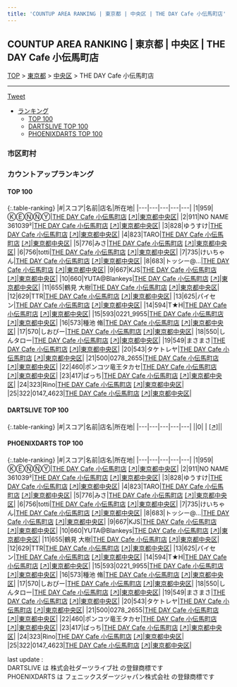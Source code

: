 ```yaml
---
title: 'COUNTUP AREA RANKING | 東京都 | 中央区 | THE DAY Cafe 小伝馬町店'
---
```

## COUNTUP AREA RANKING | 東京都 | 中央区 | THE DAY Cafe 小伝馬町店

[TOP](/darts/rank/) > [東京都](/darts/rank/東京都/) > [中央区](/darts/rank/東京都/中央区/) > THE DAY Cafe 小伝馬町店

___

<a href="https://twitter.com/share?ref_src=twsrc%5Etfw" data-text="COUNTUP AREA RANKING | 東京都中央区THE DAY Cafe 小伝馬町店" class="twitter-share-button" data-hashtags="DARTSLIVE,PHOENIXDARTS,darts,ダーツ" data-show-count="false">Tweet</a>

* [ランキング](#カウントアップランキング)
    * [TOP 100](#top-100)
    * [DARTSLIVE TOP 100](#dartslive-top-100)
    * [PHOENIXDARTS TOP 100](#phoenixdarts-top-100)

### 市区町村

<ul>

</ul>

### カウントアップランキング

#### TOP 100



{:.table-ranking}
|#|スコア|名前|店名|所在地|
|---|---|---|---|---|
|1|959|<span class="rank-name-pd">ⓀⒺⓃⓃⓎ</span>|<a href="/darts/rank/shops/68640.html">THE DAY Cafe 小伝馬町店</a> <a href="https://vs.phoenixdarts.com/jp/shop/shopDetailInfo/s_68640?s_seq=68640">[↗]</a>|<a href="/darts/rank/東京都/中央区">東京都中央区</a>|
|2|911|<span class="rank-name-pd">NO NAME 361039²</span>|<a href="/darts/rank/shops/68640.html">THE DAY Cafe 小伝馬町店</a> <a href="https://vs.phoenixdarts.com/jp/shop/shopDetailInfo/s_68640?s_seq=68640">[↗]</a>|<a href="/darts/rank/東京都/中央区">東京都中央区</a>|
|3|828|<span class="rank-name-pd">ゆうすけ</span>|<a href="/darts/rank/shops/68640.html">THE DAY Cafe 小伝馬町店</a> <a href="https://vs.phoenixdarts.com/jp/shop/shopDetailInfo/s_68640?s_seq=68640">[↗]</a>|<a href="/darts/rank/東京都/中央区">東京都中央区</a>|
|4|823|<span class="rank-name-pd">TARO</span>|<a href="/darts/rank/shops/68640.html">THE DAY Cafe 小伝馬町店</a> <a href="https://vs.phoenixdarts.com/jp/shop/shopDetailInfo/s_68640?s_seq=68640">[↗]</a>|<a href="/darts/rank/東京都/中央区">東京都中央区</a>|
|5|776|<span class="rank-name-pd">みさ</span>|<a href="/darts/rank/shops/68640.html">THE DAY Cafe 小伝馬町店</a> <a href="https://vs.phoenixdarts.com/jp/shop/shopDetailInfo/s_68640?s_seq=68640">[↗]</a>|<a href="/darts/rank/東京都/中央区">東京都中央区</a>|
|6|756|<span class="rank-name-pd">totti</span>|<a href="/darts/rank/shops/68640.html">THE DAY Cafe 小伝馬町店</a> <a href="https://vs.phoenixdarts.com/jp/shop/shopDetailInfo/s_68640?s_seq=68640">[↗]</a>|<a href="/darts/rank/東京都/中央区">東京都中央区</a>|
|7|735|<span class="rank-name-pd">けいちゃん</span>|<a href="/darts/rank/shops/68640.html">THE DAY Cafe 小伝馬町店</a> <a href="https://vs.phoenixdarts.com/jp/shop/shopDetailInfo/s_68640?s_seq=68640">[↗]</a>|<a href="/darts/rank/東京都/中央区">東京都中央区</a>|
|8|683|<span class="rank-name-pd">トッシー@…</span>|<a href="/darts/rank/shops/68640.html">THE DAY Cafe 小伝馬町店</a> <a href="https://vs.phoenixdarts.com/jp/shop/shopDetailInfo/s_68640?s_seq=68640">[↗]</a>|<a href="/darts/rank/東京都/中央区">東京都中央区</a>|
|9|667|<span class="rank-name-pd">KJS</span>|<a href="/darts/rank/shops/68640.html">THE DAY Cafe 小伝馬町店</a> <a href="https://vs.phoenixdarts.com/jp/shop/shopDetailInfo/s_68640?s_seq=68640">[↗]</a>|<a href="/darts/rank/東京都/中央区">東京都中央区</a>|
|10|660|<span class="rank-name-pd">YUTA@Blankeys</span>|<a href="/darts/rank/shops/68640.html">THE DAY Cafe 小伝馬町店</a> <a href="https://vs.phoenixdarts.com/jp/shop/shopDetailInfo/s_68640?s_seq=68640">[↗]</a>|<a href="/darts/rank/東京都/中央区">東京都中央区</a>|
|11|655|<span class="rank-name-pd"><span class="pro-icon-pd"></span>鶴見 大樹</span>|<a href="/darts/rank/shops/68640.html">THE DAY Cafe 小伝馬町店</a> <a href="https://vs.phoenixdarts.com/jp/shop/shopDetailInfo/s_68640?s_seq=68640">[↗]</a>|<a href="/darts/rank/東京都/中央区">東京都中央区</a>|
|12|629|<span class="rank-name-pd">TTR</span>|<a href="/darts/rank/shops/68640.html">THE DAY Cafe 小伝馬町店</a> <a href="https://vs.phoenixdarts.com/jp/shop/shopDetailInfo/s_68640?s_seq=68640">[↗]</a>|<a href="/darts/rank/東京都/中央区">東京都中央区</a>|
|13|625|<span class="rank-name-pd">パイセン</span>|<a href="/darts/rank/shops/68640.html">THE DAY Cafe 小伝馬町店</a> <a href="https://vs.phoenixdarts.com/jp/shop/shopDetailInfo/s_68640?s_seq=68640">[↗]</a>|<a href="/darts/rank/東京都/中央区">東京都中央区</a>|
|14|594|<span class="rank-name-pd">T★H</span>|<a href="/darts/rank/shops/68640.html">THE DAY Cafe 小伝馬町店</a> <a href="https://vs.phoenixdarts.com/jp/shop/shopDetailInfo/s_68640?s_seq=68640">[↗]</a>|<a href="/darts/rank/東京都/中央区">東京都中央区</a>|
|15|593|<span class="rank-name-pd">0221_9955</span>|<a href="/darts/rank/shops/68640.html">THE DAY Cafe 小伝馬町店</a> <a href="https://vs.phoenixdarts.com/jp/shop/shopDetailInfo/s_68640?s_seq=68640">[↗]</a>|<a href="/darts/rank/東京都/中央区">東京都中央区</a>|
|16|573|<span class="rank-name-pd"><span class="pro-icon-pd"></span>種池 脩</span>|<a href="/darts/rank/shops/68640.html">THE DAY Cafe 小伝馬町店</a> <a href="https://vs.phoenixdarts.com/jp/shop/shopDetailInfo/s_68640?s_seq=68640">[↗]</a>|<a href="/darts/rank/東京都/中央区">東京都中央区</a>|
|17|570|<span class="rank-name-pd">しおぴー</span>|<a href="/darts/rank/shops/68640.html">THE DAY Cafe 小伝馬町店</a> <a href="https://vs.phoenixdarts.com/jp/shop/shopDetailInfo/s_68640?s_seq=68640">[↗]</a>|<a href="/darts/rank/東京都/中央区">東京都中央区</a>|
|18|550|<span class="rank-name-pd">しんタロー</span>|<a href="/darts/rank/shops/68640.html">THE DAY Cafe 小伝馬町店</a> <a href="https://vs.phoenixdarts.com/jp/shop/shopDetailInfo/s_68640?s_seq=68640">[↗]</a>|<a href="/darts/rank/東京都/中央区">東京都中央区</a>|
|19|549|<span class="rank-name-pd">まさまさ</span>|<a href="/darts/rank/shops/68640.html">THE DAY Cafe 小伝馬町店</a> <a href="https://vs.phoenixdarts.com/jp/shop/shopDetailInfo/s_68640?s_seq=68640">[↗]</a>|<a href="/darts/rank/東京都/中央区">東京都中央区</a>|
|20|543|<span class="rank-name-pd">タケトレヤ</span>|<a href="/darts/rank/shops/68640.html">THE DAY Cafe 小伝馬町店</a> <a href="https://vs.phoenixdarts.com/jp/shop/shopDetailInfo/s_68640?s_seq=68640">[↗]</a>|<a href="/darts/rank/東京都/中央区">東京都中央区</a>|
|21|500|<span class="rank-name-pd">0278_2655</span>|<a href="/darts/rank/shops/68640.html">THE DAY Cafe 小伝馬町店</a> <a href="https://vs.phoenixdarts.com/jp/shop/shopDetailInfo/s_68640?s_seq=68640">[↗]</a>|<a href="/darts/rank/東京都/中央区">東京都中央区</a>|
|22|460|<span class="rank-name-pd">ポンコツ竜王タカセ</span>|<a href="/darts/rank/shops/68640.html">THE DAY Cafe 小伝馬町店</a> <a href="https://vs.phoenixdarts.com/jp/shop/shopDetailInfo/s_68640?s_seq=68640">[↗]</a>|<a href="/darts/rank/東京都/中央区">東京都中央区</a>|
|23|417|<span class="rank-name-pd">ばっち</span>|<a href="/darts/rank/shops/68640.html">THE DAY Cafe 小伝馬町店</a> <a href="https://vs.phoenixdarts.com/jp/shop/shopDetailInfo/s_68640?s_seq=68640">[↗]</a>|<a href="/darts/rank/東京都/中央区">東京都中央区</a>|
|24|323|<span class="rank-name-pd">Rino</span>|<a href="/darts/rank/shops/68640.html">THE DAY Cafe 小伝馬町店</a> <a href="https://vs.phoenixdarts.com/jp/shop/shopDetailInfo/s_68640?s_seq=68640">[↗]</a>|<a href="/darts/rank/東京都/中央区">東京都中央区</a>|
|25|322|<span class="rank-name-pd">0147_4623</span>|<a href="/darts/rank/shops/68640.html">THE DAY Cafe 小伝馬町店</a> <a href="https://vs.phoenixdarts.com/jp/shop/shopDetailInfo/s_68640?s_seq=68640">[↗]</a>|<a href="/darts/rank/東京都/中央区">東京都中央区</a>|


#### DARTSLIVE TOP 100



{:.table-ranking}
|#|スコア|名前|店名|所在地|
|---|---|---|---|---|
||0|<span class="rank-name-dl"> </span>|<a href="/darts/rank/shops/.html"></a> <a href="">[↗]</a>|<a href="/darts/rank//"></a>|


#### PHOENIXDARTS TOP 100



{:.table-ranking}
|#|スコア|名前|店名|所在地|
|---|---|---|---|---|
|1|959|<span class="rank-name-pd">ⓀⒺⓃⓃⓎ</span>|<a href="/darts/rank/shops/68640.html">THE DAY Cafe 小伝馬町店</a> <a href="https://vs.phoenixdarts.com/jp/shop/shopDetailInfo/s_68640?s_seq=68640">[↗]</a>|<a href="/darts/rank/東京都/中央区">東京都中央区</a>|
|2|911|<span class="rank-name-pd">NO NAME 361039²</span>|<a href="/darts/rank/shops/68640.html">THE DAY Cafe 小伝馬町店</a> <a href="https://vs.phoenixdarts.com/jp/shop/shopDetailInfo/s_68640?s_seq=68640">[↗]</a>|<a href="/darts/rank/東京都/中央区">東京都中央区</a>|
|3|828|<span class="rank-name-pd">ゆうすけ</span>|<a href="/darts/rank/shops/68640.html">THE DAY Cafe 小伝馬町店</a> <a href="https://vs.phoenixdarts.com/jp/shop/shopDetailInfo/s_68640?s_seq=68640">[↗]</a>|<a href="/darts/rank/東京都/中央区">東京都中央区</a>|
|4|823|<span class="rank-name-pd">TARO</span>|<a href="/darts/rank/shops/68640.html">THE DAY Cafe 小伝馬町店</a> <a href="https://vs.phoenixdarts.com/jp/shop/shopDetailInfo/s_68640?s_seq=68640">[↗]</a>|<a href="/darts/rank/東京都/中央区">東京都中央区</a>|
|5|776|<span class="rank-name-pd">みさ</span>|<a href="/darts/rank/shops/68640.html">THE DAY Cafe 小伝馬町店</a> <a href="https://vs.phoenixdarts.com/jp/shop/shopDetailInfo/s_68640?s_seq=68640">[↗]</a>|<a href="/darts/rank/東京都/中央区">東京都中央区</a>|
|6|756|<span class="rank-name-pd">totti</span>|<a href="/darts/rank/shops/68640.html">THE DAY Cafe 小伝馬町店</a> <a href="https://vs.phoenixdarts.com/jp/shop/shopDetailInfo/s_68640?s_seq=68640">[↗]</a>|<a href="/darts/rank/東京都/中央区">東京都中央区</a>|
|7|735|<span class="rank-name-pd">けいちゃん</span>|<a href="/darts/rank/shops/68640.html">THE DAY Cafe 小伝馬町店</a> <a href="https://vs.phoenixdarts.com/jp/shop/shopDetailInfo/s_68640?s_seq=68640">[↗]</a>|<a href="/darts/rank/東京都/中央区">東京都中央区</a>|
|8|683|<span class="rank-name-pd">トッシー@…</span>|<a href="/darts/rank/shops/68640.html">THE DAY Cafe 小伝馬町店</a> <a href="https://vs.phoenixdarts.com/jp/shop/shopDetailInfo/s_68640?s_seq=68640">[↗]</a>|<a href="/darts/rank/東京都/中央区">東京都中央区</a>|
|9|667|<span class="rank-name-pd">KJS</span>|<a href="/darts/rank/shops/68640.html">THE DAY Cafe 小伝馬町店</a> <a href="https://vs.phoenixdarts.com/jp/shop/shopDetailInfo/s_68640?s_seq=68640">[↗]</a>|<a href="/darts/rank/東京都/中央区">東京都中央区</a>|
|10|660|<span class="rank-name-pd">YUTA@Blankeys</span>|<a href="/darts/rank/shops/68640.html">THE DAY Cafe 小伝馬町店</a> <a href="https://vs.phoenixdarts.com/jp/shop/shopDetailInfo/s_68640?s_seq=68640">[↗]</a>|<a href="/darts/rank/東京都/中央区">東京都中央区</a>|
|11|655|<span class="rank-name-pd"><span class="pro-icon-pd"></span>鶴見 大樹</span>|<a href="/darts/rank/shops/68640.html">THE DAY Cafe 小伝馬町店</a> <a href="https://vs.phoenixdarts.com/jp/shop/shopDetailInfo/s_68640?s_seq=68640">[↗]</a>|<a href="/darts/rank/東京都/中央区">東京都中央区</a>|
|12|629|<span class="rank-name-pd">TTR</span>|<a href="/darts/rank/shops/68640.html">THE DAY Cafe 小伝馬町店</a> <a href="https://vs.phoenixdarts.com/jp/shop/shopDetailInfo/s_68640?s_seq=68640">[↗]</a>|<a href="/darts/rank/東京都/中央区">東京都中央区</a>|
|13|625|<span class="rank-name-pd">パイセン</span>|<a href="/darts/rank/shops/68640.html">THE DAY Cafe 小伝馬町店</a> <a href="https://vs.phoenixdarts.com/jp/shop/shopDetailInfo/s_68640?s_seq=68640">[↗]</a>|<a href="/darts/rank/東京都/中央区">東京都中央区</a>|
|14|594|<span class="rank-name-pd">T★H</span>|<a href="/darts/rank/shops/68640.html">THE DAY Cafe 小伝馬町店</a> <a href="https://vs.phoenixdarts.com/jp/shop/shopDetailInfo/s_68640?s_seq=68640">[↗]</a>|<a href="/darts/rank/東京都/中央区">東京都中央区</a>|
|15|593|<span class="rank-name-pd">0221_9955</span>|<a href="/darts/rank/shops/68640.html">THE DAY Cafe 小伝馬町店</a> <a href="https://vs.phoenixdarts.com/jp/shop/shopDetailInfo/s_68640?s_seq=68640">[↗]</a>|<a href="/darts/rank/東京都/中央区">東京都中央区</a>|
|16|573|<span class="rank-name-pd"><span class="pro-icon-pd"></span>種池 脩</span>|<a href="/darts/rank/shops/68640.html">THE DAY Cafe 小伝馬町店</a> <a href="https://vs.phoenixdarts.com/jp/shop/shopDetailInfo/s_68640?s_seq=68640">[↗]</a>|<a href="/darts/rank/東京都/中央区">東京都中央区</a>|
|17|570|<span class="rank-name-pd">しおぴー</span>|<a href="/darts/rank/shops/68640.html">THE DAY Cafe 小伝馬町店</a> <a href="https://vs.phoenixdarts.com/jp/shop/shopDetailInfo/s_68640?s_seq=68640">[↗]</a>|<a href="/darts/rank/東京都/中央区">東京都中央区</a>|
|18|550|<span class="rank-name-pd">しんタロー</span>|<a href="/darts/rank/shops/68640.html">THE DAY Cafe 小伝馬町店</a> <a href="https://vs.phoenixdarts.com/jp/shop/shopDetailInfo/s_68640?s_seq=68640">[↗]</a>|<a href="/darts/rank/東京都/中央区">東京都中央区</a>|
|19|549|<span class="rank-name-pd">まさまさ</span>|<a href="/darts/rank/shops/68640.html">THE DAY Cafe 小伝馬町店</a> <a href="https://vs.phoenixdarts.com/jp/shop/shopDetailInfo/s_68640?s_seq=68640">[↗]</a>|<a href="/darts/rank/東京都/中央区">東京都中央区</a>|
|20|543|<span class="rank-name-pd">タケトレヤ</span>|<a href="/darts/rank/shops/68640.html">THE DAY Cafe 小伝馬町店</a> <a href="https://vs.phoenixdarts.com/jp/shop/shopDetailInfo/s_68640?s_seq=68640">[↗]</a>|<a href="/darts/rank/東京都/中央区">東京都中央区</a>|
|21|500|<span class="rank-name-pd">0278_2655</span>|<a href="/darts/rank/shops/68640.html">THE DAY Cafe 小伝馬町店</a> <a href="https://vs.phoenixdarts.com/jp/shop/shopDetailInfo/s_68640?s_seq=68640">[↗]</a>|<a href="/darts/rank/東京都/中央区">東京都中央区</a>|
|22|460|<span class="rank-name-pd">ポンコツ竜王タカセ</span>|<a href="/darts/rank/shops/68640.html">THE DAY Cafe 小伝馬町店</a> <a href="https://vs.phoenixdarts.com/jp/shop/shopDetailInfo/s_68640?s_seq=68640">[↗]</a>|<a href="/darts/rank/東京都/中央区">東京都中央区</a>|
|23|417|<span class="rank-name-pd">ばっち</span>|<a href="/darts/rank/shops/68640.html">THE DAY Cafe 小伝馬町店</a> <a href="https://vs.phoenixdarts.com/jp/shop/shopDetailInfo/s_68640?s_seq=68640">[↗]</a>|<a href="/darts/rank/東京都/中央区">東京都中央区</a>|
|24|323|<span class="rank-name-pd">Rino</span>|<a href="/darts/rank/shops/68640.html">THE DAY Cafe 小伝馬町店</a> <a href="https://vs.phoenixdarts.com/jp/shop/shopDetailInfo/s_68640?s_seq=68640">[↗]</a>|<a href="/darts/rank/東京都/中央区">東京都中央区</a>|
|25|322|<span class="rank-name-pd">0147_4623</span>|<a href="/darts/rank/shops/68640.html">THE DAY Cafe 小伝馬町店</a> <a href="https://vs.phoenixdarts.com/jp/shop/shopDetailInfo/s_68640?s_seq=68640">[↗]</a>|<a href="/darts/rank/東京都/中央区">東京都中央区</a>|


<div class="footer border-top border-gray-light mt-5 pt-3 text-right text-gray">
    last update : <span style="font-weight: italic" id="foot_last_modified"></span><br />
    DARTSLIVE は 株式会社ダーツライブ社 の登録商標です<br />
    PHOENIXDARTS は フェニックスダーツジャパン株式会社 の登録商標です<br />
</div>

<script src="https://cdnjs.cloudflare.com/ajax/libs/jquery.tablesorter/2.31.3/js/jquery.tablesorter.min.js" integrity="sha512-qzgd5cYSZcosqpzpn7zF2ZId8f/8CHmFKZ8j7mU4OUXTNRd5g+ZHBPsgKEwoqxCtdQvExE5LprwwPAgoicguNg==" crossorigin="anonymous" referrerpolicy="no-referrer"></script>
<link rel="stylesheet" href="https://cdnjs.cloudflare.com/ajax/libs/jquery.tablesorter/2.31.3/css/theme.default.min.css" integrity="sha512-wghhOJkjQX0Lh3NSWvNKeZ0ZpNn+SPVXX1Qyc9OCaogADktxrBiBdKGDoqVUOyhStvMBmJQ8ZdMHiR3wuEq8+w==" crossorigin="anonymous" referrerpolicy="no-referrer" />
<script>
$(function() {
    $(".table-ranking").tablesorter({sortList:[[0, 0]]});
    $("#foot_last_modified").text(formatDate(new Date(document.lastModified), 'yyyy-MM-dd HH:mm:ss'));
});
</script>

<script async src="https://platform.twitter.com/widgets.js" charset="utf-8"></script>